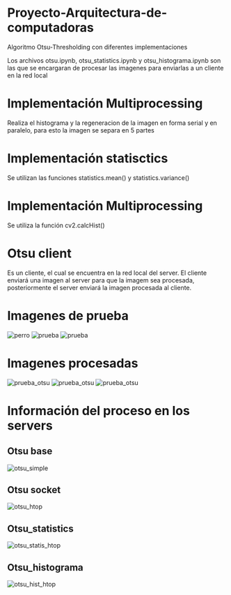 # Proyecto-Arquitectura-de-computadoras
Algoritmo Otsu-Thresholding con diferentes implementaciones

Los archivos otsu.ipynb, otsu_statistics.ipynb y otsu_histograma.ipynb son las que se encargaran de procesar las imagenes para enviarlas a un cliente en la red local

# Implementación Multiprocessing
Realiza el histograma y la regeneracion de la imagen en forma serial y en paralelo, para esto la imagen se separa en 5 partes

# Implementación statisctics
Se utilizan las funciones statistics.mean() y statistics.variance()

# Implementación Multiprocessing
Se utiliza la función cv2.calcHist()

# Otsu client
Es un cliente, el cual se encuentra en la red local del server. El cliente enviará una imagen al server para que la imagem sea procesada, posteriormente el server enviará la imagen procesada al cliente.

# Imagenes de prueba
![perro](https://user-images.githubusercontent.com/102978460/177020563-e91fa346-8126-4cbc-9927-727e5c71167f.jpg)
![prueba](https://user-images.githubusercontent.com/102978460/177020585-feaf82f1-791a-43df-a6fc-6812957eea17.jpg)
![prueba](https://user-images.githubusercontent.com/102978460/177020568-f8986ef8-7fe0-410c-b319-e6f3a573691d.jpg)

# Imagenes procesadas
![prueba_otsu](https://user-images.githubusercontent.com/102978460/177020604-b615864b-a0b2-4ebd-be4c-7385f821e296.jpg)
![prueba_otsu](https://user-images.githubusercontent.com/102978460/177020593-c179fbe9-4946-4cb2-8aac-3cddd4669c15.jpg)
![prueba_otsu](https://user-images.githubusercontent.com/102978460/177020618-0bed903a-f01f-4e3f-8caa-f36eb5f054c4.jpg)

# Información del proceso en los servers
## Otsu base
![otsu_simple](https://user-images.githubusercontent.com/102978460/177023180-080199be-f483-41ad-8c1c-a9d03c6f5fd4.jpg)
## Otsu socket
![otsu_htop](https://user-images.githubusercontent.com/102978460/177022680-370b772c-886b-4990-b93b-788048ff4b31.jpg)
## Otsu_statistics
![otsu_statis_htop](https://user-images.githubusercontent.com/102978460/177022788-f2424ed3-fcbf-4c18-b59c-cc30b2f54f32.jpg)
## Otsu_histograma
![otsu_hist_htop](https://user-images.githubusercontent.com/102978460/177022889-015b43ad-0502-4f17-a452-134fe6e52ba9.jpeg)
